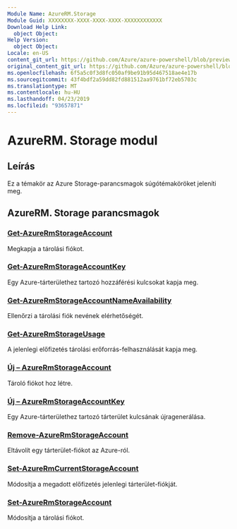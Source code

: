 ```yaml
---
Module Name: AzureRM.Storage
Module Guid: XXXXXXXX-XXXX-XXXX-XXXX-XXXXXXXXXXXX
Download Help Link:
  object Object: 
Help Version:
  object Object: 
Locale: en-US
content_git_url: https://github.com/Azure/azure-powershell/blob/preview/src/ResourceManager/Storage/Stack/Commands.Management.Storage/help/AzureRM.Storage.md
original_content_git_url: https://github.com/Azure/azure-powershell/blob/preview/src/ResourceManager/Storage/Stack/Commands.Management.Storage/help/AzureRM.Storage.md
ms.openlocfilehash: 6f5a5c0f3d8fc050af9be91b95d467518ae4e17b
ms.sourcegitcommit: 43f4bdf2a59dd82fd881512aa9761bf72eb5703c
ms.translationtype: MT
ms.contentlocale: hu-HU
ms.lasthandoff: 04/23/2019
ms.locfileid: "93657871"
---
```

# AzureRM. Storage modul
## Leírás
Ez a témakör az Azure Storage-parancsmagok súgótémaköröket jeleníti meg.

## AzureRM. Storage parancsmagok
### [Get-AzureRmStorageAccount](Get-AzureRmStorageAccount.md)
Megkapja a tárolási fiókot.

### [Get-AzureRmStorageAccountKey](Get-AzureRmStorageAccountKey.md)
Egy Azure-tárterülethez tartozó hozzáférési kulcsokat kapja meg.

### [Get-AzureRmStorageAccountNameAvailability](Get-AzureRmStorageAccountNameAvailability.md)
Ellenőrzi a tárolási fiók nevének elérhetőségét.

### [Get-AzureRmStorageUsage](Get-AzureRmStorageUsage.md)
A jelenlegi előfizetés tárolási erőforrás-felhasználását kapja meg.

### [Új – AzureRmStorageAccount](New-AzureRmStorageAccount.md)
Tároló fiókot hoz létre.

### [Új – AzureRmStorageAccountKey](New-AzureRmStorageAccountKey.md)
Egy Azure-tárterülethez tartozó tárterület kulcsának újragenerálása.

### [Remove-AzureRmStorageAccount](Remove-AzureRmStorageAccount.md)
Eltávolít egy tárterület-fiókot az Azure-ról.

### [Set-AzureRmCurrentStorageAccount](Set-AzureRmCurrentStorageAccount.md)
Módosítja a megadott előfizetés jelenlegi tárterület-fiókját.

### [Set-AzureRmStorageAccount](Set-AzureRmStorageAccount.md)
Módosítja a tárolási fiókot.

